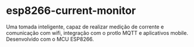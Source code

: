 # esp8266-current-monitor
Uma tomada inteligente, capaz de realizar medição de corrente e comunicação com wifi, integração com o protlo MQTT e aplicativos mobile. Desenvolvido com o MCU ESP8266.
